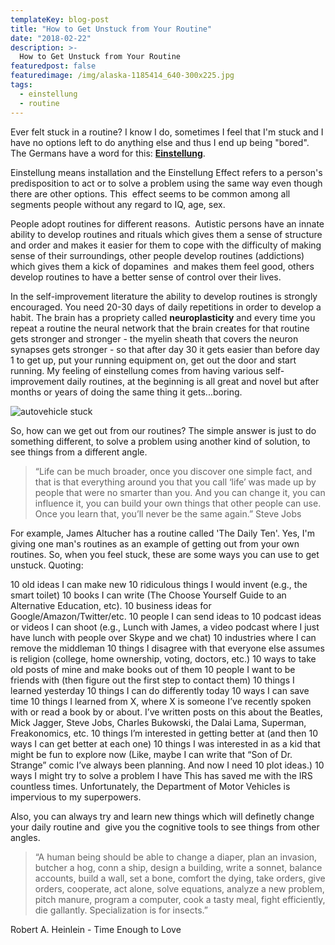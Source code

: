 ```yaml
---
templateKey: blog-post
title: "How to Get Unstuck from Your Routine"
date: "2018-02-22"
description: >-
  How to Get Unstuck from Your Routine
featuredpost: false
featuredimage: /img/alaska-1185414_640-300x225.jpg
tags:
  - einstellung
  - routine
---
```


Ever felt stuck in a routine? I know I do, sometimes I feel that I'm stuck and I have no options left to do anything else and thus I end up being "bored". The Germans have a word for this: **[Einstellung](https://en.wikipedia.org/wiki/Einstellung_effect)**.

Einstellung means installation and the Einstellung Effect refers to a person's predisposition to act or to solve a problem using the same way even though there are other options. This  effect seems to be common among all segments people without any regard to IQ, age, sex.

People adopt routines for different reasons.  Autistic persons have an innate ability to develop routines and rituals which gives them a sense of structure and order and makes it easier for them to cope with the difficulty of making sense of their surroundings, other people develop routines (addictions) which gives them a kick of dopamines  and makes them feel good, others develop routines to have a better sense of control over their lives.

In the self-improvement literature the ability to develop routines is strongly encouraged. You need 20-30 days of daily repetitions in order to develop a habit. The brain has a propriety called **neuroplasticity** and every time you repeat a routine the neural network that the brain creates for that routine gets stronger and stronger - the myelin sheath that covers the neuron synapses gets stronger - so that after day 30 it gets easier than before day 1 to get up, put your running equipment on, get out the door and start running. My feeling of einstellung comes from having various self-improvement daily routines, at the beginning is all great and novel but after months or years of doing the same thing it gets...boring.

![autovehicle stuck](https://stefantesoi.com/wp-content/uploads/2018/02/alaska-1185414_640-300x225.jpg)

So, how can we get out from our routines? The simple answer is just to do something different, to solve a problem using another kind of solution, to see things from a different angle.

> “Life can be much broader, once you discover one simple fact, and that is that everything around you that you call ‘life’ was made up by people that were no smarter than you. And you can change it, you can influence it, you can build your own things that other people can use. Once you learn that, you’ll never be the same again.” Steve Jobs

For example, James Altucher has a routine called 'The Daily Ten'. Yes, I'm giving one man's routines as an example of getting out from your own routines. So, when you feel stuck, these are some ways you can use to get unstuck. Quoting:

10 old ideas I can make new 10 ridiculous things I would invent (e.g., the smart toilet) 10 books I can write (The Choose Yourself Guide to an Alternative Education, etc). 10 business ideas for Google/Amazon/Twitter/etc. 10 people I can send ideas to 10 podcast ideas or videos I can shoot (e.g., Lunch with James, a video podcast where I just have lunch with people over Skype and we chat) 10 industries where I can remove the middleman 10 things I disagree with that everyone else assumes is religion (college, home ownership, voting, doctors, etc.) 10 ways to take old posts of mine and make books out of them 10 people I want to be friends with (then figure out the first step to contact them) 10 things I learned yesterday 10 things I can do differently today 10 ways I can save time 10 things I learned from X, where X is someone I’ve recently spoken with or read a book by or about. I’ve written posts on this about the Beatles, Mick Jagger, Steve Jobs, Charles Bukowski, the Dalai Lama, Superman, Freakonomics, etc. 10 things I’m interested in getting better at (and then 10 ways I can get better at each one) 10 things I was interested in as a kid that might be fun to explore now (Like, maybe I can write that “Son of Dr. Strange” comic I’ve always been planning. And now I need 10 plot ideas.) 10 ways I might try to solve a problem I have This has saved me with the IRS countless times. Unfortunately, the Department of Motor Vehicles is impervious to my superpowers.

Also, you can always try and learn new things which will definetly change your daily routine and  give you the cognitive tools to see things from other angles.

> “A human being should be able to change a diaper, plan an invasion, butcher a hog, conn a ship, design a building, write a sonnet, balance accounts, build a wall, set a bone, comfort the dying, take orders, give orders, cooperate, act alone, solve equations, analyze a new problem, pitch manure, program a computer, cook a tasty meal, fight efficiently, die gallantly. Specialization is for insects.”

Robert A. Heinlein - Time Enough to Love

